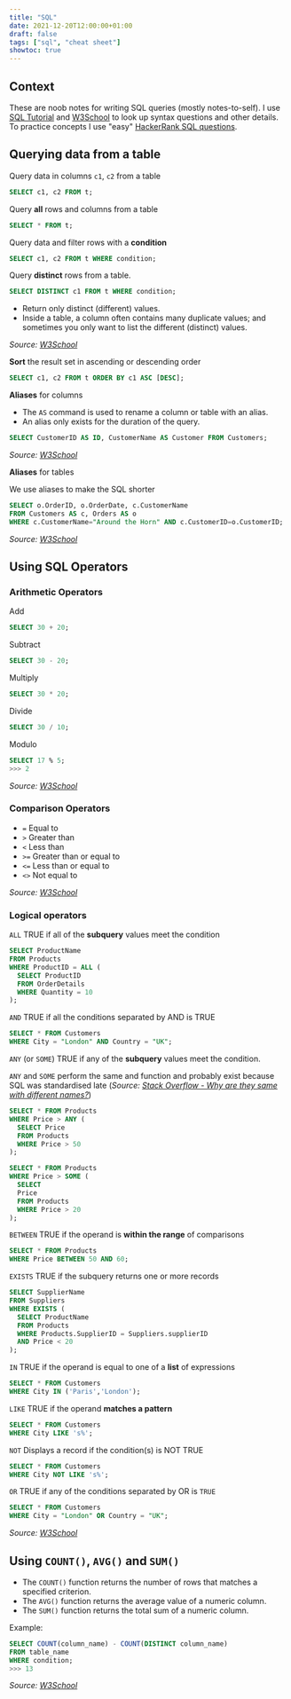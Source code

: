 ```yaml
---
title: "SQL"
date: 2021-12-20T12:00:00+01:00
draft: false
tags: ["sql", "cheat sheet"]
showtoc: true
---
```


## Context

These are noob notes for writing SQL queries (mostly notes-to-self). I use [SQL Tutorial](https://www.sqltutorial.org/sql-cheat-sheet/) and [W3School](https://www.w3schools.com/sql/) to look up syntax questions and other details. To practice concepts I use "easy" [HackerRank SQL questions](https://www.hackerrank.com/domains/sql).

## Querying data from a table


Query data in columns `c1`, `c2` from a table

```sql
SELECT c1, c2 FROM t;
```

Query **all** rows and columns from a table

```sql
SELECT * FROM t;
```

Query data and filter rows with a **condition**

```sql
SELECT c1, c2 FROM t WHERE condition;
```

Query **distinct** rows from a table.

```sql
SELECT DISTINCT c1 FROM t WHERE condition;
```

- Return only distinct (different) values. 
- Inside a table, a column often contains many duplicate values; and sometimes you only want to list the different (distinct) values.

*Source: [W3School](https://www.w3schools.com/sql/sqldistinct.asp)*

**Sort** the result set in ascending or descending order

```sql
SELECT c1, c2 FROM t ORDER BY c1 ASC [DESC];
```

**Aliases** for columns

- The `AS` command is used to rename a column or table with an alias.
- An alias only exists for the duration of the query.

```sql
SELECT CustomerID AS ID, CustomerName AS Customer FROM Customers;
```

*Source: [W3School](https://www.w3schools.com/sql/sqlrefas.asp)*

**Aliases** for tables

We use aliases to make the SQL shorter

```sql
SELECT o.OrderID, o.OrderDate, c.CustomerName
FROM Customers AS c, Orders AS o
WHERE c.CustomerName="Around the Horn" AND c.CustomerID=o.CustomerID;
```

*Source: [W3School](https://www.w3schools.com/sql/sqlrefas.asp)*

## Using SQL Operators

### Arithmetic Operators

Add

```sql
SELECT 30 + 20;
```

Subtract

```sql
SELECT 30 - 20;
```

Multiply

```sql
SELECT 30 * 20;
```

Divide

```sql
SELECT 30 / 10;
```

Modulo

```sql
SELECT 17 % 5;
>>> 2
```

*Source: [W3School](https://www.w3schools.com/sql/sql_operators.asp)*


### Comparison Operators

* `=`	Equal to	
* `>`	Greater than	
* `<`	Less than	
* `>=`	Greater than or equal to	
* `<=`	Less than or equal to	
* `<>`	Not equal to

*Source: [W3School](https://www.w3schools.com/sql/sql_operators.asp)*


### Logical operators

`ALL`	TRUE if all of the **subquery** values meet the condition	

```sql
SELECT ProductName 
FROM Products
WHERE ProductID = ALL (
  SELECT ProductID 
  FROM OrderDetails 
  WHERE Quantity = 10
);
```

`AND`	TRUE if all the conditions separated by AND is TRUE	

```sql
SELECT * FROM Customers
WHERE City = "London" AND Country = "UK";

```

`ANY`	(or `SOME`) TRUE if any of the **subquery** values meet the condition.

`ANY` and `SOME` perform the same and function and probably exist because SQL was standardised late (*Source: [Stack Overflow - Why are they same with different names?](https://stackoverflow.com/questions/1383988/tsql-some-any-why-are-they-same-with-different-names/38778809)*)

```sql
SELECT * FROM Products
WHERE Price > ANY (
  SELECT Price 
  FROM Products 
  WHERE Price > 50
);
```

```sql
SELECT * FROM Products
WHERE Price > SOME (
  SELECT 
  Price 
  FROM Products 
  WHERE Price > 20
);
```




`BETWEEN`	TRUE if the operand is **within the range** of comparisons

```sql
SELECT * FROM Products
WHERE Price BETWEEN 50 AND 60;
```

`EXISTS`	TRUE if the subquery returns one or more records

```sql
SELECT SupplierName
FROM Suppliers
WHERE EXISTS (
  SELECT ProductName 
  FROM Products 
  WHERE Products.SupplierID = Suppliers.supplierID
  AND Price < 20
);
```

`IN`	TRUE if the operand is equal to one of a **list** of expressions	

```sql
SELECT * FROM Customers
WHERE City IN ('Paris','London');
```

`LIKE`	TRUE if the operand **matches a pattern**

```sql
SELECT * FROM Customers
WHERE City LIKE 's%';
```

`NOT`	Displays a record if the condition(s) is NOT TRUE

```sql
SELECT * FROM Customers
WHERE City NOT LIKE 's%';
```

`OR`	TRUE if any of the conditions separated by OR is `TRUE`

```sql
SELECT * FROM Customers
WHERE City = "London" OR Country = "UK";
```


*Source: [W3School](https://www.w3schools.com/sql/sql_operators.asp)*


## Using `COUNT()`, `AVG()` and `SUM()`

- The `COUNT()` function returns the number of rows that matches a specified criterion.
- The `AVG()` function returns the average value of a numeric column.
- The `SUM()` function returns the total sum of a numeric column. 

Example:

```sql
SELECT COUNT(column_name) - COUNT(DISTINCT column_name)
FROM table_name
WHERE condition;
>>> 13
```

*Source: [W3School](https://www.w3schools.com/sql/sql_count_avg_sum.asp)*
